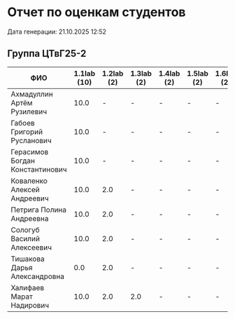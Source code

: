 # Отчет по оценкам студентов

Дата генерации: 21.10.2025 12:52

## Группа ЦТвГ25-2

| ФИО | 1.1lab (10) | 1.2lab (2) | 1.3lab (2) | 1.4lab (2) | 1.5lab (2) | 1.6lab (2) | 2.1lab (2) | 2.2lab (2) | 2.3lab (2) | 2.4lab (2) | 2.5lab (2) | 2.6lab (2) | 2.7lab (2) | 2.8lab (2) | 2.9lab (2) | 2.10lab (2) |
|---|---|---|---|---|---|---|---|---|---|---|---|---|---|---|---|---|
| Ахмадуллин Артём Рузилевич | 10.0 | - | - | - | - | - | - | - | - | - | - | - | - | - | - | - |
| Габоев Григорий Русланович | 10.0 | - | - | - | - | - | - | - | - | - | - | - | - | - | - | - |
| Герасимов Богдан Константинович | 10.0 | - | - | - | - | - | - | - | - | - | - | - | - | - | - | - |
| Коваленко Алексей Андреевич | 10.0 | 2.0 | - | - | - | - | - | - | - | - | - | - | - | - | - | - |
| Петрига Полина Андреевна | 10.0 | 2.0 | - | - | - | - | - | - | - | - | - | - | - | - | - | - |
| Сологуб Василий Алексеевич | 10.0 | 2.0 | - | - | - | - | - | - | - | - | - | - | - | - | - | - |
| Тишакова Дарья Александровна | 0.0 | 2.0 | - | - | - | - | - | - | - | - | - | - | - | - | - | - |
| Халифаев Марат Надирович | 10.0 | 2.0 | 2.0 | - | - | - | - | - | - | - | - | - | - | - | - | - |
